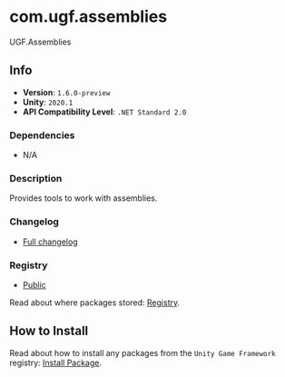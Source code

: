 # com.ugf.assemblies

UGF.Assemblies

## Info

- **Version**: `1.6.0-preview`
- **Unity**: `2020.1`
- **API Compatibility Level**: `.NET Standard 2.0`

### Dependencies

- N/A


### Description

Provides tools to work with assemblies.

### Changelog

- [Full changelog](changelog.md)

### Registry

- [Public](https://bintray.com/unity-game-framework/public)

Read about where packages stored: [Registry](https://github.com/unity-game-framework/organization/blob/master/docs/registry.md).

## How to Install

Read about how to install any packages from the `Unity Game Framework` registry: [Install Package](https://github.com/unity-game-framework/organization/blob/master/docs/install-packages.md).
